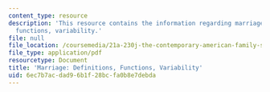 ```yaml
---
content_type: resource
description: 'This resource contains the information regarding marriage: definitions,
  functions, variability.'
file: null
file_location: /coursemedia/21a-230j-the-contemporary-american-family-spring-2004/6ec7b7acdad96b1f28bcfa0b8e7debda_MIT21A_230JS04_13kmn.pdf
file_type: application/pdf
resourcetype: Document
title: 'Marriage: Definitions, Functions, Variability'
uid: 6ec7b7ac-dad9-6b1f-28bc-fa0b8e7debda
---
```

